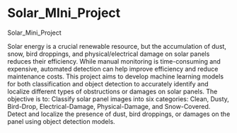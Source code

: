 # Solar_MIni_Project
Solar_Mini_Project

Solar energy is a crucial renewable resource, but the accumulation of dust, snow, bird droppings, and physical/electrical damage on solar panels reduces their efficiency. While manual monitoring is time-consuming and expensive, automated detection can help improve efficiency and reduce maintenance costs.
This project aims to develop machine learning models for both classification and object detection to accurately identify and localize different types of obstructions or damages on solar panels. The objective is to:
Classify solar panel images into six categories: Clean, Dusty, Bird-Drop, Electrical-Damage, Physical-Damage, and Snow-Covered.
Detect and localize the presence of dust, bird droppings, or damages on the panel using object detection models.
